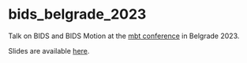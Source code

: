 # bids_belgrade_2023
 Talk on BIDS and BIDS Motion at the [mbt conference](https://old.mbraintrain.com/conference/) in Belgrade 2023.

Slides are available [here](https://bids-standard.github.io/bids_belgrade_2023/).